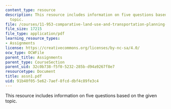 ```yaml
---
content_type: resource
description: This resource includes information on five questions based on the given
  topic.
file: /courses/11-953-comparative-land-use-and-transportation-planning-spring-2006/91b40f055e627aef8fcddbf4c89fe3c4_assn1.pdf
file_size: 17215
file_type: application/pdf
learning_resource_types:
- Assignments
license: https://creativecommons.org/licenses/by-nc-sa/4.0/
ocw_type: OCWFile
parent_title: Assignments
parent_type: CourseSection
parent_uid: 32c0b738-f5f0-5232-285b-d94a9267f8e7
resourcetype: Document
title: assn1.pdf
uid: 91b40f05-5e62-7aef-8fcd-dbf4c89fe3c4
---
```

This resource includes information on five questions based on the given topic.